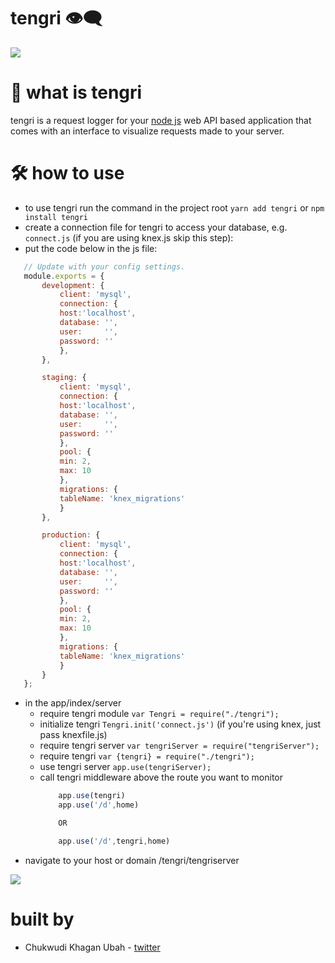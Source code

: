 # tengri 👁‍🗨

<img src="https://i.imgur.com/n3qkLbu.png"/>


# 📝 what is tengri
tengri is a request logger for your <a href="https://www.nodejs.org" target="_blank">node js</a> web API based application that comes with an interface to visualize requests made to your server. 


# 🛠 how to use
- to use tengri run the command in the project root `yarn add tengri` or `npm install tengri`
- create a connection file for tengri to access your database, e.g. `connect.js` (if you are using knex.js skip this step):
 - put the code below in the js file:
 ```js
    // Update with your config settings.
    module.exports = {
        development: {
            client: 'mysql',
            connection: {
            host:'localhost',
            database: '',
            user:     '',
            password: ''
            },
        },

        staging: {
            client: 'mysql',
            connection: {
            host:'localhost',
            database: '',
            user:     '',
            password: ''
            },
            pool: {
            min: 2,
            max: 10
            },
            migrations: {
            tableName: 'knex_migrations'
            }
        },

        production: {
            client: 'mysql',
            connection: {
            host:'localhost',
            database: '',
            user:     '',
            password: ''
            },
            pool: {
            min: 2,
            max: 10
            },
            migrations: {
            tableName: 'knex_migrations'
            }
        }
    };
 ```


- in the app/index/server
    - require tengri module `var Tengri = require("./tengri");`
    - initialize tengri `Tengri.init('connect.js')` (if you're using knex, just pass knexfile.js)
    - require tengri server `var tengriServer = require("tengriServer");`
    - require tengri `var {tengri} = require("./tengri");` 
    - use tengri server `app.use(tengriServer);`
    - call tengri middleware above the route you want to monitor 
        ```js
            app.use(tengri)
            app.use('/d',home)

            OR

            app.use('/d',tengri,home)
        ```
- navigate to your host or domain /tengri/tengriserver


<img src="https://i.imgur.com/3ZdjkHR.png"/>

# built by
- Chukwudi Khagan Ubah - <a href="https://www.twitter.com/chuksgpfr">twitter</a>



